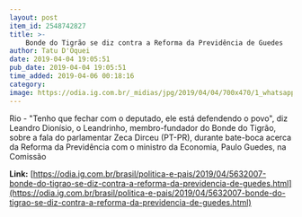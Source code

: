 ```yaml
---
layout: post
item_id: 2548742827
title: >-
    Bonde do Tigrão se diz contra a Reforma da Previdência de Guedes
author: Tatu D'Oquei
date: 2019-04-04 19:05:51
pub_date: 2019-04-04 19:05:51
time_added: 2019-04-06 00:18:16
category: 
image: https://odia.ig.com.br/_midias/jpg/2019/04/04/700x470/1_whatsapp_image_2019_04_04_at_19_21_39__1_-10529069.jpeg
---
```


Rio - "Tenho que fechar com o deputado, ele está defendendo o povo", diz Leandro Dionísio, o Leandrinho, membro-fundador do Bonde do Tigrão, sobre a fala do parlamentar Zeca Dirceu (PT-PR), durante bate-boca acerca da Reforma da Previdência com o ministro da Economia, Paulo Guedes, na Comissão

**Link:** [https://odia.ig.com.br/brasil/politica-e-pais/2019/04/5632007-bonde-do-tigrao-se-diz-contra-a-reforma-da-previdencia-de-guedes.html](https://odia.ig.com.br/brasil/politica-e-pais/2019/04/5632007-bonde-do-tigrao-se-diz-contra-a-reforma-da-previdencia-de-guedes.html)

